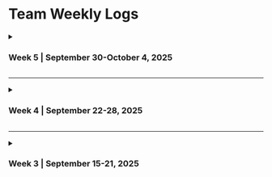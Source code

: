 # Team Weekly Logs

<details>
  <summary><h3>Week 5 | September 30-October 4, 2025</h3></summary>

## Milestones
* Completed DFD design and iterated based on internal, external and professor feedback

## What Went Well
* Significantly better communication than last week
* Increased team synergy - members are comfortable sharing opinions 

## What Didn't Go Well
* Ambiguity regarding the level of detail needed in DFD

## Reflection Points
* **Strengths**: Smooth and effective completion of required tasks
* **Areas for Improvement**: Better workload distribution for weekly tasks

## Plan for Next Cycle (Week 6)
* Reviewing finalized set of requirements
* Dividing tasks and responsibilities
* Populating Kanban board
* Researching deeper into finalized tech stack


</details>

---

<details>
  <summary><h3>Week 4 | September 22-28, 2025</h3></summary>

## Milestones
* Completed system architecture design and iteration based on class feedback
* Finalized tech stack decisions including Tauri + Python plugin
* Developed project proposal with workload distribution
* Simplified architecture to focus on local implementation

## What Went Well
* Strong collaborative approach to architecture design and tech stack research
* Effective real-time collaboration during project proposal development
* Successful integration of external feedback from class discussions
* Comprehensive research leading to informed technology decisions

## What Didn't Go Well
* Difficulty reaching consensus on cloud vs. local architecture approach
* Poor time management resulting in last-minute preparation before class
* Challenges coordinating meeting times that worked for all members
* Hesitation around major architecture modifications

## Reflection Points
* **Strengths**: Collaborative problem-solving and effective feedback integration
* **Areas for Improvement**: Time management and structured decision-making processes

## Plan for Next Cycle (Week 5)
* Complete Data Flow Diagram early in the week
* Validate Tauri + Python plugin compatibility
* Establish consistent meeting schedule
* Research data mining techniques and Python libraries
* Implement better team coordination for submissions


</details>

---

<details>
  <summary><h3>Week 3 | September 15-21, 2025</h3></summary>

## Milestones
* For this milestone, the team met and began discussing, brainstorming, and formulating the Project Requirements.
* Project requirements were re-evaluated after discussions in the classroom with other teams
* Set up the repo structure 

## Team Members:
* Chris Hill - chrishill93
* Ethan Methorst - xvardenx
* Ojus Sharma - ojusharma
* Sparsh Khanna - Sparshkhannaa
* Ribhav Sharma - ribhavsharma
* Ronit Buti - Ron-it

</details>


